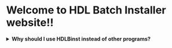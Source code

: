 # Welcome to HDL Batch Installer website!!





<details>
  <summary> <b> Why should I use HDLBinst instead of other programs? </b> </summary>
the purpose of this GUI is
[find out here](./why_hdlbinst_is_better.md).
<a href="./why_hdlbinst_is_better.md">Learn more here</a>

</details>
